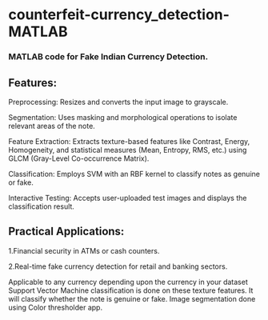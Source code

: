 # counterfeit-currency_detection-MATLAB
### MATLAB code for Fake Indian Currency Detection.

## Features:

Preprocessing: Resizes and converts the input image to grayscale.

Segmentation: Uses masking and morphological operations to isolate relevant areas of the note.

Feature Extraction: Extracts texture-based features like Contrast, Energy, Homogeneity, and statistical measures (Mean, Entropy, RMS, etc.) using GLCM (Gray-Level Co-occurrence Matrix).

Classification: Employs SVM with an RBF kernel to classify notes as genuine or fake.

Interactive Testing: Accepts user-uploaded test images and displays the classification result.

## Practical Applications:
1.Financial security in ATMs or cash counters.

2.Real-time fake currency detection for retail and banking sectors.

Applicable to any currency depending upon the currency in your dataset
Support Vector Machine classification is done on these texture features. It will classify whether the note is genuine or fake.
Image segmentation done using Color thresholder app.
